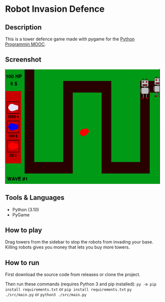 # Robot Invasion Defence

## Description

This is a tower defence game made with pygame for the [Python Programmin MOOC](https://programming-22.mooc.fi/).

## Screenshot

![Gameplay](/assets/screenshot.png "Gameplay")

## Tools & Languages

-   Python (3.10)
-   PyGame

## How to play

Drag towers from the sidebar to stop the robots from invading your base.
Killing robots gives you money that lets you buy more towers.

## How to run

First download the source code from releases or clone the project.

Then run these commands (requires Python 3 and pip installed):
`py -m pip install requirements.txt` or `pip install requirements.txt`
`py ./src/main.py` or `python3 ./src/main.py`
